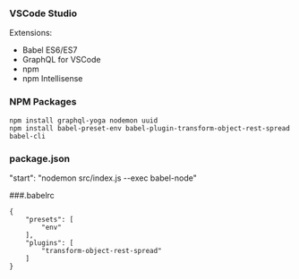 ### VSCode Studio
Extensions: 
- Babel ES6/ES7
- GraphQL for VSCode
- npm
- npm Intellisense

### NPM Packages
```
npm install graphql-yoga nodemon uuid 
npm install babel-preset-env babel-plugin-transform-object-rest-spread babel-cli
```

### package.json 

"start": "nodemon src/index.js --exec babel-node"

###.babelrc
```
{
    "presets": [
        "env"
    ],
    "plugins": [
        "transform-object-rest-spread"
    ]
}
```
